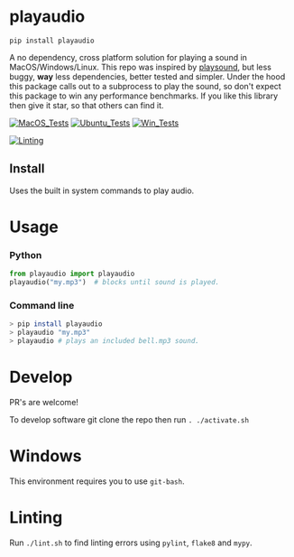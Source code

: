 # playaudio

`pip install playaudio`

A no dependency, cross platform solution for playing a sound in MacOS/Windows/Linux. This repo was inspired by [playsound](https://github.com/TaylorSMarks/playsound), but less buggy, **way** less dependencies, better tested and simpler. Under the hood this package calls out to a subprocess to play the sound, so don't expect this package to win any performance benchmarks. If you like this library then give it star, so that others can find it.

[![MacOS_Tests](../../actions/workflows/push_macos.yml/badge.svg)](../../actions/workflows/push_macos.yml)
[![Ubuntu_Tests](../../actions/workflows/push_ubuntu.yml/badge.svg)](../../actions/workflows/push_ubuntu.yml)
[![Win_Tests](../../actions/workflows/push_win.yml/badge.svg)](../../actions/workflows/push_win.yml)

[![Linting](../../actions/workflows/lint.yml/badge.svg)](../../actions/workflows/lint.yml)

## Install

Uses the built in system commands to play audio.

# Usage

### Python

```python
from playaudio import playaudio
playaudio("my.mp3")  # blocks until sound is played.
```

### Command line

```bash
> pip install playaudio
> playaudio "my.mp3"
> playaudio # plays an included bell.mp3 sound.
```

# Develop

PR's are welcome!

To develop software git clone the repo then run `. ./activate.sh`

# Windows

This environment requires you to use `git-bash`.

# Linting

Run `./lint.sh` to find linting errors using `pylint`, `flake8` and `mypy`.
